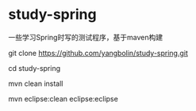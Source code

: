 study-spring
============

一些学习Spring时写的测试程序，基于maven构建

git clone https://github.com/yangbolin/study-spring.git

cd study-spring

mvn clean install

mvn eclipse:clean eclipse:eclipse
